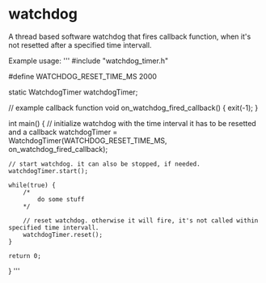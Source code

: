 # watchdog

A thread based software watchdog that fires callback function, when it's not resetted after a specified time intervall.

Example usage:
'''
#include "watchdog_timer.h"

#define WATCHDOG_RESET_TIME_MS 2000

static WatchdogTimer watchdogTimer;

// example callback function
void on_watchdog_fired_callback() {
    exit(-1);
}

int main() {
	// initialize watchdog with the time interval it has to be resetted and a callback
	watchdogTimer = WatchdogTimer(WATCHDOG_RESET_TIME_MS, on_watchdog_fired_callback);
	
	// start watchdog. it can also be stopped, if needed.
	watchdogTimer.start();
	
	while(true) {
		/*
			do some stuff
		*/
		
		// reset watchdog. otherwise it will fire, it's not called within specified time intervall.
		watchdogTimer.reset();
	}
	
	return 0;
}
'''
